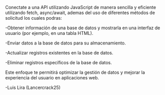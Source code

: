 Conectate a una API utilizando JavaScript de manera sencilla y eficiente utilizando fetch, async/await, ademas del uso de diferentes métodos de solicitud los cuales podras:

-Obtener información de una base de datos y mostrarla en una interfaz de usuario (por ejemplo, en una tabla HTML).

-Enviar datos a la base de datos para su almacenamiento.

-Actualizar registros existentes en la base de datos.

-Eliminar registros específicos de la base de datos.

Este enfoque te permitirá optimizar la gestión de datos y mejorar la experiencia del usuario en aplicaciones web.

-Luis Lira (Lancercrack25)
